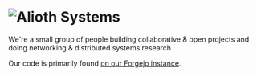 # <img src="https://alioth.systems/AliothSystems-B238.png" alt="Alioth Systems">

 We're a small group of people building collaborative & open projects and doing networking & distributed systems research

 Our code is primarily found [on our Forgejo instance](https://git.alioth.systems/). 
